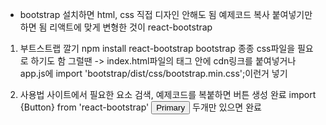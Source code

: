 * bootstrap
설치하면 html, css 직접 디자인 안해도 됨
예제코드 복사 붙여넣기만 하면 됨
리액트에 맞게 변형한 것이 react-bootstrap

1. 부트스트랩 깔기
npm install react-bootstrap bootstrap
종종 css파일을 필요로 하기도 함
그럴땐 -> index.html파일의 <head>태그 안에 cdn링크를 붙여넣거나
app.js에 import 'bootstrap/dist/css/bootstrap.min.css';이런거 넣기

2. 사용법
사이트에서 필요한 요소 검색, 예제코드를 복붙하면 버튼 생성 완료
import {Button} from 'react-bootstrap'
<Button variant="primary">Primary</Button>
두개만 있으면 완료